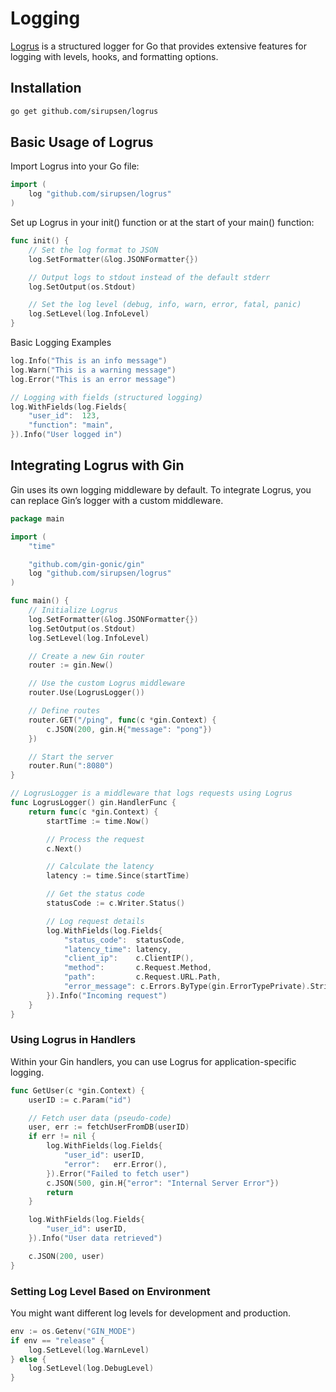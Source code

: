 # Logging
[Logrus](https://github.com/sirupsen/logrus) is a structured logger for Go that provides extensive features for logging with levels, hooks, and formatting options.

## Installation
```bash
go get github.com/sirupsen/logrus
```
## Basic Usage of Logrus

Import Logrus into your Go file:
```go
import (
    log "github.com/sirupsen/logrus"
)
```
Set up Logrus in your init() function or at the start of your main() function:
```go
func init() {
    // Set the log format to JSON
    log.SetFormatter(&log.JSONFormatter{})

    // Output logs to stdout instead of the default stderr
    log.SetOutput(os.Stdout)

    // Set the log level (debug, info, warn, error, fatal, panic)
    log.SetLevel(log.InfoLevel)
}
```
Basic Logging Examples
```go
log.Info("This is an info message")
log.Warn("This is a warning message")
log.Error("This is an error message")

// Logging with fields (structured logging)
log.WithFields(log.Fields{
    "user_id":  123,
    "function": "main",
}).Info("User logged in")
```
## Integrating Logrus with Gin

Gin uses its own logging middleware by default. To integrate Logrus, you can replace Gin’s logger with a custom middleware.
```go
package main

import (
    "time"

    "github.com/gin-gonic/gin"
    log "github.com/sirupsen/logrus"
)

func main() {
    // Initialize Logrus
    log.SetFormatter(&log.JSONFormatter{})
    log.SetOutput(os.Stdout)
    log.SetLevel(log.InfoLevel)

    // Create a new Gin router
    router := gin.New()

    // Use the custom Logrus middleware
    router.Use(LogrusLogger())

    // Define routes
    router.GET("/ping", func(c *gin.Context) {
        c.JSON(200, gin.H{"message": "pong"})
    })

    // Start the server
    router.Run(":8080")
}

// LogrusLogger is a middleware that logs requests using Logrus
func LogrusLogger() gin.HandlerFunc {
    return func(c *gin.Context) {
        startTime := time.Now()

        // Process the request
        c.Next()

        // Calculate the latency
        latency := time.Since(startTime)

        // Get the status code
        statusCode := c.Writer.Status()

        // Log request details
        log.WithFields(log.Fields{
            "status_code":  statusCode,
            "latency_time": latency,
            "client_ip":    c.ClientIP(),
            "method":       c.Request.Method,
            "path":         c.Request.URL.Path,
            "error_message": c.Errors.ByType(gin.ErrorTypePrivate).String(),
        }).Info("Incoming request")
    }
}
```



### Using Logrus in Handlers

Within your Gin handlers, you can use Logrus for application-specific logging.
```go
func GetUser(c *gin.Context) {
    userID := c.Param("id")

    // Fetch user data (pseudo-code)
    user, err := fetchUserFromDB(userID)
    if err != nil {
        log.WithFields(log.Fields{
            "user_id": userID,
            "error":   err.Error(),
        }).Error("Failed to fetch user")
        c.JSON(500, gin.H{"error": "Internal Server Error"})
        return
    }

    log.WithFields(log.Fields{
        "user_id": userID,
    }).Info("User data retrieved")

    c.JSON(200, user)
}
```

### Setting Log Level Based on Environment

You might want different log levels for development and production.
```go
env := os.Getenv("GIN_MODE")
if env == "release" {
    log.SetLevel(log.WarnLevel)
} else {
    log.SetLevel(log.DebugLevel)
}
```